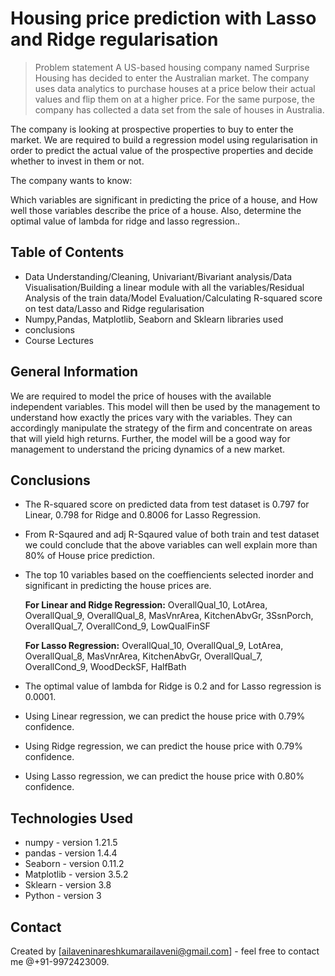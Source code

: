 # Housing price prediction with Lasso and Ridge regularisation
> Problem statement
A US-based housing company named Surprise Housing has decided to enter the Australian market. The company uses data analytics to purchase houses at a price below their actual values and flip them on at a higher price. For the same purpose, the company has collected a data set from the sale of houses in Australia.

The company is looking at prospective properties to buy to enter the market. We are required to build a regression model using regularisation in order to predict the actual value of the prospective properties and decide whether to invest in them or not.

The company wants to know:

Which variables are significant in predicting the price of a house, and
How well those variables describe the price of a house.
Also, determine the optimal value of lambda for ridge and lasso regression..


## Table of Contents
* Data Understanding/Cleaning, Univariant/Bivariant analysis/Data Visualisation/Building a linear module with all the variables/Residual Analysis of the train data/Model Evaluation/Calculating R-squared score on test data/Lasso and Ridge regularisation
* Numpy,Pandas, Matplotlib, Seaborn and Sklearn libraries used
* conclusions
* Course Lectures

<!-- You can include any other section that is pertinent to your problem -->

## General Information
We are required to model the price of houses with the available independent variables. This model will then be used by the management to understand how exactly the prices vary with the variables. They can accordingly manipulate the strategy of the firm and concentrate on areas that will yield high returns. Further, the model will be a good way for management to understand the pricing dynamics of a new market.


## Conclusions
- The R-squared score on predicted data from test dataset is 0.797 for Linear, 0.798 for Ridge and 0.8006 for Lasso Regression.

- From R-Sqaured and adj R-Sqaured value of both train and test dataset we could conclude that the above variables can well explain more than 80% of House price prediction. 

- The top 10 variables based on the coeffiencients selected inorder and significant in predicting the house prices are.
    
    __For Linear and Ridge Regression:__
    OverallQual_10, LotArea, OverallQual_9, OverallQual_8, MasVnrArea, KitchenAbvGr, 3SsnPorch, OverallQual_7, OverallCond_9, 
    LowQualFinSF
     
    __For Lasso Regression:__
    OverallQual_10, OverallQual_9, LotArea, OverallQual_8, MasVnrArea, KitchenAbvGr, OverallQual_7, OverallCond_9, WoodDeckSF, 
    HalfBath   
    

- The optimal value of lambda for Ridge is 0.2 and for Lasso regression is 0.0001.
    
- Using Linear regression, we can predict the house price with 0.79% confidence.
- Using Ridge regression, we can predict the house price with 0.79% confidence.
- Using Lasso regression, we can predict the house price with 0.80% confidence.


## Technologies Used
- numpy - version 1.21.5
- pandas - version 1.4.4
- Seaborn - version 0.11.2
- Matplotlib - version 3.5.2
- Sklearn - version 3.8
- Python - version 3


## Contact
Created by [ailaveninareshkumarailaveni@gmail.com] - feel free to contact me @+91-9972423009.
